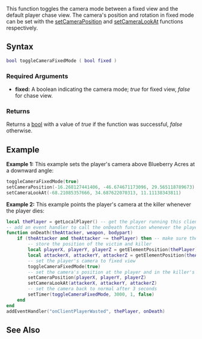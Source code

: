 This function toggles the camera mode between a fixed view and the default player chase view. The camera's position and rotation in fixed mode can be set with the [setCameraPosition](/docs/setcameraposition.md "wikilink") and [setCameraLookAt](/docs/setcameralookat.md "wikilink") functions respectively.

Syntax
------

``` lua
bool toggleCameraFixedMode ( bool fixed )
```

### Required Arguments

-   **fixed:** A boolean indicating the camera mode; *true* for fixed view, *false* for chase view.

### Returns

Returns a [bool](/docs/bool.md "wikilink") with a value of *true* if the function was successful, *false* otherwise.

Example
-------

**Example 1:** This example sets the player's camera above Blueberry Acres at a downward angle:

``` lua
toggleCameraFixedMode(true)
setCameraPosition(-16.268127441406, -46.674671173096, 29.565118789673)
setCameraLookAt(-68.21085357666, 34.687622070313, 11.11138343811)
```

**Example 2:** This example points the player's camera at the killer whenever the player dies:

``` lua
local thePlayer = getLocalPlayer() -- get the player running this client-side script
-- add an event handler to call the onDeath function whenever the player dies
function onDeath(theAttacker, weapon, bodypart)
    if (theAttacker and theAttacker ~= thePlayer) then -- make sure there is a killer
        -- store the position of the victim and killer
        local playerX, playerY, playerZ = getElementPosition(thePlayer)
        local attackerX, attackerY, attackerZ = getElementPosition(theAttacker)
        -- set the player's camera to fixed view
        toggleCameraFixedMode(true)
        -- set the camera's position at the player and in the killer's direction
        setCameraPosition(playerX, playerY, playerZ)
        setCameraLookAt(attackerX, attackerY, attackerZ)
        -- set the camera back to normal after 3 seconds
        setTimer(toggleCameraFixedMode, 3000, 1, false)
    end
end
addEventHandler("onClientPlayerWasted", thePlayer, onDeath)
```

See Also
--------
